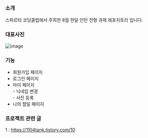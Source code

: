  ### 소개 

스파르타 코딩클럽에서 주최한 8월 한달 인턴 전형 과제 레포지토리 입니다. 
 

 ### 대표사진

 ![image](https://github.com/user-attachments/assets/c0154a0e-36eb-419d-be77-b90621e33ff7)


### 기능

- 회원가입 페이지
- 로그인 페이지
- 마이 페이지 <br>
      - 닉네임 변경 <br>
      - 사진 등록
- 나의 할일 페이지


### 프로젝트 관련 글 

1 : https://1104tank.tistory.com/10

 










